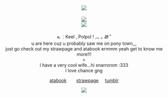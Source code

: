 <div align = center> <img src="https://64.media.tumblr.com/ae8f8fa3eff8ddde72c05658aface448/169dc82015ab755d-eb/s2048x3072/f101890f2fc618d7e79ee4e01c51e284a300d7e9.gifv"> </div>
ㅤ
<div align = center> <img src="https://64.media.tumblr.com/410e7fa4ea78a71d6ad183ad12b98624/aeac3b1b5e0222f0-4f/s1280x1920/ffb205fcd9b4a5a24a64b76bf380bdac3c98890c.pnj"/> </div>
<div align = center> <img src="https://64.media.tumblr.com/3e6cfebc3058d8fa96f364fca5a1ff77/4160be3cc2b84620-04/s500x750/f111e18a7cae615a1cf7dffeac520522ec2c155d.gifv"> </div>
ㅤ
<div align = center > ౿ ݁  .  Keel , Polpol  !          ︵   ｡ Ꮺ ˚ </div>

<div align = center> u are here cuz u probably saw me on pony town,,, 
<div align = center> just go check out my strawpage and atabook ermmm yeah get to know me more!!! </div>>
<div align = center> I have a very cool wife...hi snarrorom :333 </div>
<div align = center> I love chance gng </div>
<div id="header" align="center">

[atabook](https://keel.atabook.org/)⠀⠀⠀[strawpage](https://keel.straw.page)⠀⠀[tumblr](https://www.tumblr.com/keelx3)

  
<div align = center> <img src="https://64.media.tumblr.com/ae8f8fa3eff8ddde72c05658aface448/169dc82015ab755d-eb/s2048x3072/f101890f2fc618d7e79ee4e01c51e284a300d7e9.gifv"> </div>
